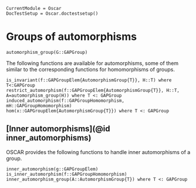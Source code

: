 ```@meta
CurrentModule = Oscar
DocTestSetup = Oscar.doctestsetup()
```

# Groups of automorphisms

```@docs
automorphism_group(G::GAPGroup)
```

The following functions are available for automorphisms, some of them similar to the corresponding functions for homomorphisms of groups.
```@docs
is_invariant(f::GAPGroupElem{AutomorphismGroup{T}}, H::T) where T<:GAPGroup
restrict_automorphism(f::GAPGroupElem{AutomorphismGroup{T}}, H::T, A=automorphism_group(H)) where T <: GAPGroup
induced_automorphism(f::GAPGroupHomomorphism, mH::GAPGroupHomomorphism)
hom(x::GAPGroupElem{AutomorphismGroup{T}}) where T <: GAPGroup
```

## [Inner automorphisms](@id inner_automorphisms)

OSCAR provides the following functions to handle inner automorphisms of a group.
```@docs
inner_automorphism(g::GAPGroupElem)
is_inner_automorphism(f::GAPGroupHomomorphism)
inner_automorphism_group(A::AutomorphismGroup{T}) where T <: GAPGroup
```
